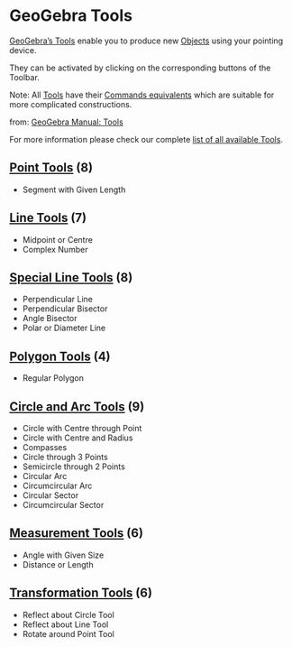 # GeoGebra Tools

[GeoGebra’s Tools](https://wiki.geogebra.org/en/Category:Tools) enable you to produce new [Objects](https://wiki.geogebra.org/en/Objects) using your pointing device. 

They can be activated by clicking on the corresponding buttons of the Toolbar.

Note: All [Tools](https://wiki.geogebra.org/en/Category:Tools) have their [Commands equivalents](https://wiki.geogebra.org/en/Category:Commands) which are suitable for more complicated constructions.

from: [GeoGebra Manual: Tools](https://wiki.geogebra.org/en/Tools)

For more information please check our complete [list of all available Tools](https://wiki.geogebra.org/en/Category:Tools).

## [Point Tools](https://wiki.geogebra.org/en/Point_Tools) (8)
* Segment with Given Length

## [Line Tools](https://wiki.geogebra.org/en/Line_Tools) (7)
* Midpoint or Centre
* Complex Number

## [Special Line Tools](https://wiki.geogebra.org/en/Special_Line_Tools) (8)
* Perpendicular Line
* Perpendicular Bisector
* Angle Bisector
* Polar or Diameter Line

## [Polygon Tools](https://wiki.geogebra.org/en/Polygon_Tools) (4)
* Regular Polygon

## [Circle and Arc Tools](https://wiki.geogebra.org/en/Circle_and_Arc_Tools) (9)
* Circle with Centre through Point
* Circle with Centre and Radius
* Compasses
* Circle through 3 Points
* Semicircle through 2 Points
* Circular Arc
* Circumcircular Arc
* Circular Sector
* Circumcircular Sector

## [Measurement Tools](https://wiki.geogebra.org/en/Measurement_Tools) (6)
* Angle with Given Size
* Distance or Length

## [Transformation Tools](https://wiki.geogebra.org/en/Transformation_Tools) (6)
* Reflect about Circle Tool
* Reflect about Line Tool
* Rotate around Point Tool









